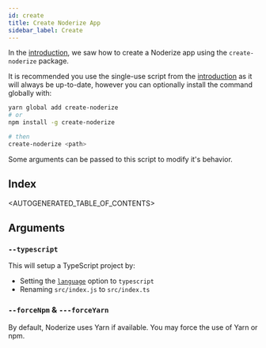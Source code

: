 ```yaml
---
id: create
title: Create Noderize App
sidebar_label: Create
---
```


In the [introduction](introduction.md), we saw how to create a Noderize app using the `create-noderize` package.

It is recommended you use the single-use script from the [introduction](introduction.md) as it will always be up-to-date, however you can optionally install the command globally with:

```bash
yarn global add create-noderize
# or
npm install -g create-noderize

# then
create-noderize <path>
```

Some arguments can be passed to this script to modify it's behavior.

## Index

<AUTOGENERATED_TABLE_OF_CONTENTS>

## Arguments

### `--typescript`

This will setup a TypeScript project by:

* Setting the [`language`](configuration-noderize.md#languages) option to `typescript`
* Renaming `src/index.js` to `src/index.ts`

### `--forceNpm` & `---forceYarn`

By default, Noderize uses Yarn if available. You may force the use of Yarn or npm.
